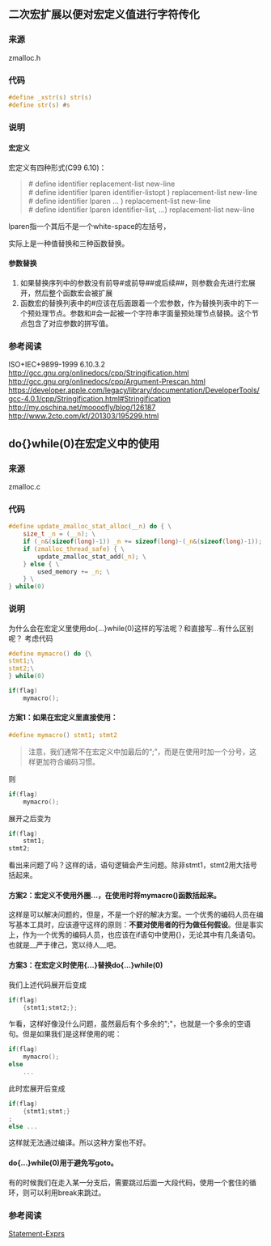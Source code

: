 
## 二次宏扩展以便对宏定义值进行字符传化
### 来源

zmalloc.h

### 代码

```c
#define _xstr(s) str(s)
#define str(s) #s
```

### 说明
#### 宏定义
宏定义有四种形式(C99 6.10)：
> \# define identifier replacement-list new-line  
> \# define identifier lparen identifier-listopt ) replacement-list new-line  
> \# define identifier lparen ... ) replacement-list new-line  
> \# define identifier lparen identifier-list, ...) replacement-list new-line  

lparen指一个其后不是一个white-space的左括号，

实际上是一种值替换和三种函数替换。

#### 参数替换
1. 如果替换序列中的参数没有前导#或前导##或后续##，则参数会先进行宏展开，然后整个函数宏会被扩展
2. 函数宏的替换列表中的#应该在后面跟着一个宏参数，作为替换列表中的下一个预处理节点。参数和#会一起被一个字符串字面量预处理节点替换。这个节点包含了对应参数的拼写值。

 
### 参考阅读

ISO+IEC+9899-1999 6.10.3.2  
http://gcc.gnu.org/onlinedocs/cpp/Stringification.html  
http://gcc.gnu.org/onlinedocs/cpp/Argument-Prescan.html  
https://developer.apple.com/legacy/library/documentation/DeveloperTools/gcc-4.0.1/cpp/Stringification.html#Stringification  
http://my.oschina.net/moooofly/blog/126187  
http://www.2cto.com/kf/201303/195299.html  


## do{}while(0)在宏定义中的使用
### 来源

zmalloc.c

### 代码

```c
#define update_zmalloc_stat_alloc(__n) do { \
    size_t _n = (__n); \
    if (_n&(sizeof(long)-1)) _n += sizeof(long)-(_n&(sizeof(long)-1)); \
    if (zmalloc_thread_safe) { \
        update_zmalloc_stat_add(_n); \
    } else { \
        used_memory += _n; \
    } \
} while(0)
```
### 说明
为什么会在宏定义里使用do{...}while(0)这样的写法呢？和直接写...有什么区别呢？
考虑代码

```c
#define mymacro() do {\
stmt1;\
stmt2;\
} while(0)

if(flag)
    mymacro();
```
#### 方案1：如果在宏定义里直接使用：
```c
#define mymacro() stmt1; stmt2
```
>注意，我们通常不在宏定义中加最后的“;”，而是在使用时加一个分号，这样更加符合编码习惯。

则
```c
if(flag)
    mymacro();
```
展开之后变为
```c
if(flag)
    stmt1;
stmt2;
```
看出来问题了吗？这样的话，语句逻辑会产生问题。除非stmt1，stmt2用大括号括起来。

#### 方案2：宏定义不使用外圈...，在使用时将mymacro()函数括起来。
这样是可以解决问题的，但是，不是一个好的解决方案。一个优秀的编码人员在编写基本工具时，应该遵守这样的原则：__不要对使用者的行为做任何假设__。但是事实上，作为一个优秀的编码人员，也应该在if语句中使用{}，无论其中有几条语句。也就是__严于律己，宽以待人__吧。

#### 方案3：在宏定义时使用{...}替换do{...}while(0)
我们上述代码展开后变成
```c
if(flag)
    {stmt1;stmt2;};
```
乍看，这样好像没什么问题，虽然最后有个多余的";"，也就是一个多余的空语句。但是如果我们是这样使用的呢：
```c
if(flag)
    mymacro();
else
    ...
```
此时宏展开后变成
```c
if(flag)
    {stmt1;stmt;}
;
else ...
```    
这样就无法通过编译。所以这种方案也不好。

#### do{...}while(0)用于避免写goto。
有的时候我们在走入某一分支后，需要跳过后面一大段代码，使用一个套住的循环，则可以利用break来跳过。

### 参考阅读
<a href = "http://gcc.gnu.org/onlinedocs/gcc-4.1.1/gcc/Statement-Exprs.html#Statement-Exprs">Statement-Exprs</a>
